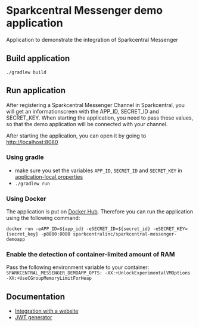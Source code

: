 # Sparkcentral Messenger demo application 
Application to demonstrate the integration of Sparkcentral Messenger

## Build application
`./gradlew build`

## Run application
After registering a Sparkcentral Messenger Channel in Sparkcentral, you will get an informationscreen with the APP_ID, SECRET_ID and SECRET_KEY. When starting the application, you need to pass these values, so that the demo application will be connected with your channel.

After starting the application, you can open it by going to [http://localhost:8080](http://localhost:8080)
### Using gradle
- make sure you set the variables `APP_ID`, `SECRET_ID` and `SECRET_KEY` in [application-local.properties](src/main/resources/application-local.properties)
- `./gradlew run`

### Using Docker
The application is put on [Docker Hub](https://hub.docker.com/r/sparkcentralinc/sparkcentral-messenger-demoapp/). Therefore you can run the application using the following command:

`docker run -eAPP_ID=${app_id} -eSECRET_ID=${secret_id} -eSECRET_KEY={secret_key} -p8080:8080 sparkcentralinc/sparkcentral-messenger-demoapp`

### Enable the detection of container-limited amount of RAM
Pass the following environment variable to your container:
`SPARKCENTRAL_MESSENGER_DEMOAPP_OPTS: -XX:+UnlockExperimentalVMOptions -XX:+UseCGroupMemoryLimitForHeap`

## Documentation
- [Integration with a website](documentation/INTEGRATION.md)
- [JWT generator](documentation/JWTGENERATOR.md)
